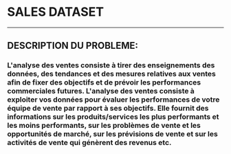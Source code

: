 
# SALES DATASET 

-----------------------------------------------------------------------------
## DESCRIPTION DU PROBLEME:

### L'analyse des ventes consiste à tirer des enseignements des données, des tendances et des mesures relatives aux ventes afin de fixer des objectifs et de prévoir les performances commerciales futures. L'analyse des ventes consiste à exploiter vos données pour évaluer les performances de votre équipe de vente par rapport à ses objectifs. Elle fournit des informations sur les produits/services les plus performants et les moins performants, sur les problèmes de vente et les opportunités de marché, sur les prévisions de vente et sur les activités de vente qui génèrent des revenus etc. 

